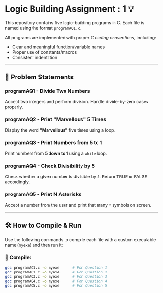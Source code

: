 
#  Logic Building Assignment : 1 💡

This repository contains five logic-building programs in C. Each file is named using the format `programAQ1.c`.

All programs are implemented with proper *C coding conventions*, including:
- Clear and meaningful function/variable names
- Proper use of constants/macros
- Consistent indentation


---

## 🧩 Problem Statements

### programAQ1 - Divide Two Numbers
Accept two integers and perform division. Handle divide-by-zero cases properly.

### programAQ2 - Print "Marvellous" 5 Times
Display the word **"Marvellous"** five times using a loop.

### programAQ3 - Print Numbers from 5 to 1
Print numbers from **5 down to 1** using a `while` loop.

### programAQ4 - Check Divisibility by 5
Check whether a given number is divisible by 5. Return TRUE or FALSE accordingly.

### programAQ5 - Print N Asterisks
Accept a number from the user and print that many `*` symbols on screen.

---

## 🛠 How to Compile & Run

Use the following commands to compile each file with a custom executable name (`myexe`) and then run it:

### 🔧 Compile:
```bash
gcc programAQ1.c -o myexe      # For Question 1
gcc programAQ2.c -o myexe      # For Question 2
gcc programAQ3.c -o myexe      # For Question 3
gcc programAQ4.c -o myexe      # For Question 4
gcc programAQ5.c -o myexe      # For Question 5
